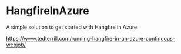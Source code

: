# HangfireInAzure
A simple solution to get started with Hangfire in Azure

https://www.tedterrill.com/running-hangfire-in-an-azure-continuous-webjob/
